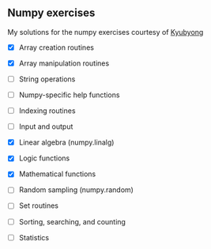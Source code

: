 ## Numpy exercises


My solutions for the numpy exercises courtesy of [Kyubyong](https://github.com/Kyubyong/numpy_exercises)

  - [x] Array creation routines
  - [x] Array manipulation routines 
  - [ ] String operations 
  - [ ] Numpy-specific help functions
  - [ ] Indexing routines 
  - [ ] Input and output 
  - [x] Linear algebra (numpy.linalg) 
  - [x] Logic functions 
  - [x] Mathematical functions
  - [ ] Random sampling (numpy.random) 
  - [ ] Set routines 
  - [ ] Sorting, searching, and counting 
  - [ ] Statistics 

